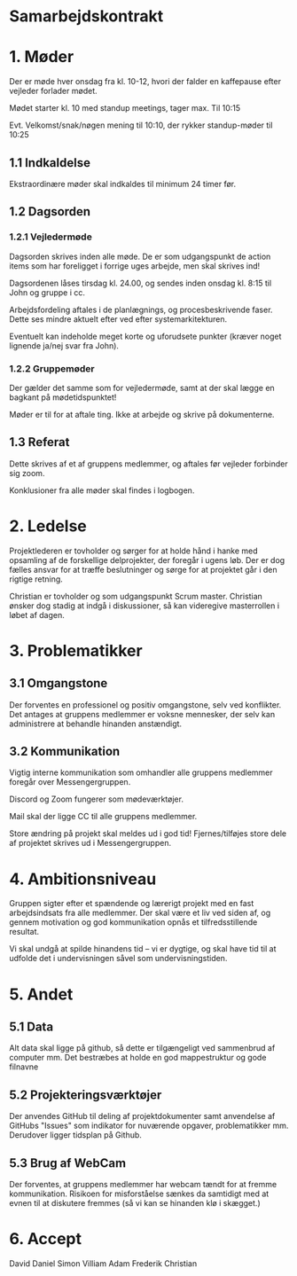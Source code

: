 # Samarbejdskontrakt

# 1. Møder

Der er møde hver onsdag fra kl. 10-12, hvori der falder en kaffepause efter vejleder forlader mødet.

Mødet starter kl. 10 med standup meetings, tager max. Til 10:15

Evt. Velkomst/snak/nøgen mening til 10:10, der rykker standup-møder til 10:25

## 1.1 Indkaldelse

Ekstraordinære møder skal indkaldes til minimum 24 timer før.

## 1.2 Dagsorden

### 1.2.1 Vejledermøde

Dagsorden skrives inden alle møde. De er som udgangspunkt de action items som har foreligget i forrige uges arbejde, men skal skrives ind!

Dagsordenen låses tirsdag kl. 24.00, og sendes inden onsdag kl. 8:15 til John og gruppe i cc.

Arbejdsfordeling aftales i de planlægnings, og procesbeskrivende faser. Dette ses mindre aktuelt efter ved efter systemarkitekturen.

Eventuelt kan indeholde meget korte og uforudsete punkter (kræver noget lignende ja/nej svar fra John).

### 1.2.2 Gruppemøder

Der gælder det samme som for vejledermøde, samt at der skal lægge en bagkant på mødetidspunktet!

Møder er til for at aftale ting. Ikke at arbejde og skrive på dokumenterne.

## 1.3 Referat

Dette skrives af et af gruppens medlemmer, og aftales før vejleder forbinder sig zoom.

Konklusioner fra alle møder skal findes i logbogen.

# 2. Ledelse

Projektlederen er tovholder og sørger for at holde hånd i hanke med opsamling af de forskellige delprojekter, der foregår i ugens løb. Der er dog fælles ansvar for at træffe beslutninger og sørge for at projektet går i den rigtige retning.

Christian er tovholder og som udgangspunkt Scrum master. Christian ønsker dog stadig at indgå i diskussioner, så kan videregive masterrollen i løbet af dagen.

# 3. Problematikker

## 3.1 Omgangstone

Der forventes en professionel og positiv omgangstone, selv ved konflikter. Det antages at gruppens medlemmer er voksne mennesker, der selv kan administrere at behandle hinanden anstændigt.

## 3.2 Kommunikation

Vigtig interne kommunikation som omhandler alle gruppens medlemmer foregår over Messengergruppen.

Discord og Zoom fungerer som mødeværktøjer.

Mail skal der ligge CC til alle gruppens medlemmer.

Store ændring på projekt skal meldes ud i god tid! Fjernes/tilføjes store dele af projektet skrives ud i Messengergruppen.

# 4. Ambitionsniveau

Gruppen sigter efter et spændende og lærerigt projekt med en fast arbejdsindsats fra alle medlemmer. Der skal være et liv ved siden af, og gennem motivation og god kommunikation opnås et tilfredsstillende resultat.

Vi skal undgå at spilde hinandens tid – vi er dygtige, og skal have tid til at udfolde det i undervisningen såvel som undervisningstiden.

# 5. Andet

## 5.1 Data

Alt data skal ligge på github, så dette er tilgængeligt ved sammenbrud af computer mm. Det bestræbes at holde en god mappestruktur og gode filnavne

## 5.2 Projekteringsværktøjer

Der anvendes GitHub til deling af projektdokumenter samt anvendelse af GitHubs &quot;Issues&quot; som indikator for nuværende opgaver, problematikker mm. Derudover ligger tidsplan på Github.

## 5.3 Brug af WebCam

Der forventes, at gruppens medlemmer har webcam tændt for at fremme kommunikation. Risikoen for misforståelse sænkes da samtidigt med at evnen til at diskutere fremmes (så vi kan se hinanden klø i skægget.)

# 6. Accept

David
Daniel
Simon
Villiam
Adam
Frederik
Christian
